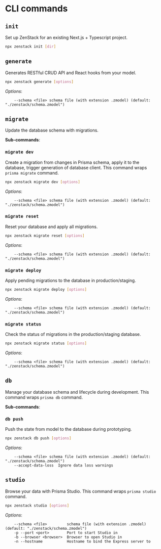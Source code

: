 # CLI commands

## `init`

Set up ZenStack for an existing Next.js + Typescript project.

```bash
npx zenstack init [dir]
```

## `generate`

Generates RESTful CRUD API and React hooks from your model.

```bash
npx zenstack generate [options]
```

_Options_:

```
    --schema <file> schema file (with extension .zmodel) (default: "./zenstack/schema.zmodel")
```

## `migrate`

Update the database schema with migrations.

**Sub-commands**:

### `migrate dev`

Create a migration from changes in Prisma schema, apply it to the database, trigger generation of database client. This command wraps `prisma migrate` command.

```bash
npx zenstack migrate dev [options]
```

_Options_:

```
    --schema <file> schema file (with extension .zmodel) (default: "./zenstack/schema.zmodel")
```

### `migrate reset`

Reset your database and apply all migrations.

```bash
npx zenstack migrate reset [options]
```

_Options_:

```
    --schema <file> schema file (with extension .zmodel) (default: "./zenstack/schema.zmodel")
```

### `migrate deploy`

Apply pending migrations to the database in production/staging.

```bash
npx zenstack migrate deploy [options]
```

_Options_:

```
    --schema <file> schema file (with extension .zmodel) (default: "./zenstack/schema.zmodel")
```

### `migrate status`

Check the status of migrations in the production/staging database.

```bash
npx zenstack migrate status [options]
```

_Options_:

```
    --schema <file> schema file (with extension .zmodel) (default: "./zenstack/schema.zmodel")
```

## `db`

Manage your database schema and lifecycle during development. This command wraps `prisma db` command.

**Sub-commands**:

### `db push`

Push the state from model to the database during prototyping.

```bash
npx zenstack db push [options]
```

_Options_:

```
    --schema <file> schema file (with extension .zmodel) (default: "./zenstack/schema.zmodel")
    --accept-data-loss  Ignore data loss warnings
```

## `studio`

Browse your data with Prisma Studio. This command wraps `prisma studio` command.

```bash
npx zenstack studio [options]
```

_Options_:

```
    --schema <file>         schema file (with extension .zmodel) (default: "./zenstack/schema.zmodel")
    -p --port <port>        Port to start Studio in
    -b --browser <browser>  Browser to open Studio in
    -n --hostname           Hostname to bind the Express server to
```
